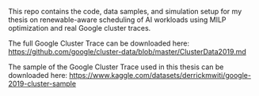This repo contains the code, data samples, and simulation setup for my thesis on renewable-aware scheduling of AI workloads using MILP optimization and real Google cluster traces.

The full Google Cluster Trace can be downloaded here:
https://github.com/google/cluster-data/blob/master/ClusterData2019.md

The sample of the Google Cluster Trace used in this thesis can be downloaded here: 
https://www.kaggle.com/datasets/derrickmwiti/google-2019-cluster-sample

